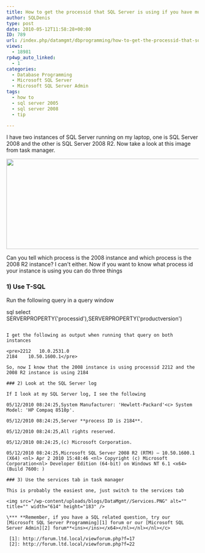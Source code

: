 ```yaml
---
title: How to get the processid that SQL Server is using if you have multiple instances of SQL Server running
author: SQLDenis
type: post
date: 2010-05-12T11:58:28+00:00
ID: 789
url: /index.php/datamgmt/dbprogramming/how-to-get-the-processid-that-sql-server/
views:
  - 18981
rp4wp_auto_linked:
  - 1
categories:
  - Database Programming
  - Microsoft SQL Server
  - Microsoft SQL Server Admin
tags:
  - how to
  - sql server 2005
  - sql server 2008
  - tip

---
```

I have two instances of SQL Server running on my laptop, one is SQL Server 2008 and the other is SQL Server 2008 R2. Now take a look at this image from task manager.

<img src="/wp-content/uploads/blogs/DataMgmt//TaskManager.PNG" alt="" title="" width="737" height="236" />

Can you tell which process is the 2008 instance and which process is the 2008 R2 instance? I can't either. Now if you want to know what process id your instance is using you can do three things

### 1) Use T-SQL

Run the following query in a query window

sql
select SERVERPROPERTY('processid'),SERVERPROPERTY('productversion')
```

I get the following as output when running that query on both instances

<pre>2212	10.0.2531.0
2184	10.50.1600.1</pre>

So, now I know that the 2008 instance is using processid 2212 and the 2008 R2 instance is using 2184

### 2) Look at the SQL Server log

If I look at my SQL Server log, I see the following

05/12/2010 08:24:25,System Manufacturer: 'Hewlett-Packard'<c> System Model: 'HP Compaq 8510p'.
  
05/12/2010 08:24:25,Server **process ID is 2184**.
  
05/12/2010 08:24:25,All rights reserved.
  
05/12/2010 08:24:25,(c) Microsoft Corporation.
  
05/12/2010 08:24:25,Microsoft SQL Server 2008 R2 (RTM) – 10.50.1600.1 (X64) <nl> Apr 2 2010 15:48:46 <nl> Copyright (c) Microsoft Corporation<nl> Developer Edition (64-bit) on Windows NT 6.1 <x64> (Build 7600: )

### 3) Use the services tab in task manager

This is probably the easiest one, just switch to the services tab

<img src="/wp-content/uploads/blogs/DataMgmt//Services.PNG" alt="" title="" width="614" height="183" />

\*** **Remember, if you have a SQL related question, try our [Microsoft SQL Server Programming][1] forum or our [Microsoft SQL Server Admin][2] forum**<ins></ins></x64></nl></nl></nl></c>

 [1]: http://forum.ltd.local/viewforum.php?f=17
 [2]: http://forum.ltd.local/viewforum.php?f=22